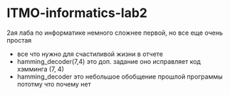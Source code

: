 # ITMO-informatics-lab2
2ая лаба по информатике немного сложнее первой, но все еще очень простая
 - все что нужно для счастиливой жизни в отчете
 - hamming_decoder(7,4) это доп. задание оно исправляет код хэмминга (7, 4)
 - hamming_decoder это небольшое обобщение прошлой программы пототму что почему нет
